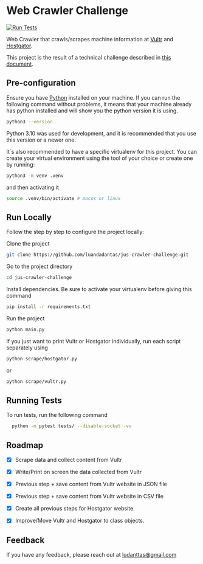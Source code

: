 # Web Crawler Challenge

[![Run Tests](https://github.com/luandadantas/jus-crawler-challenge/actions/workflows/run_tests.yaml/badge.svg)](https://github.com/luandadantas/jus-crawler-challenge/actions/workflows/run_tests.yaml)

Web Crawler that crawls/scrapes machine information at [Vultr](https://www.vultr.com/products/bare-metal/#pricing) and [Hostgator](https://www.hostgator.com/vps-hosting).

This project is the result of a technical challenge described in [this document](challenge_description.md).


## Pre-configuration

Ensure you have [Python](https://www.python.org/downloads/) installed on your machine. If you can run the following command without problems, it means that your machine already has python installed and will show you the python version it is using.

```bash
python3 --version
```

Python 3.10 was used for development, and it is recommended that you use this version or a newer one.

It´s also recommended to have a specific virtualenv for this project. You can create your virtual environment using the tool of your choice or create one by running:

```bash
python3 -m venv .venv
```

and then activating it
```bash
source .venv/bin/activate # macos or linux
```


## Run Locally
Follow the step by step to configure the project locally:

Clone the project

```bash
git clone https://github.com/luandadantas/jus-crawler-challenge.git
```

Go to the project directory

```bash
cd jus-crawler-challenge
```

Install dependencies. Be sure to activate your virtualenv before giving this command

```bash
pip install -r requirements.txt
```

Run the project

```bash
python main.py
```

If you just want to print Vultr or Hostgator individually, run each script separately using

```bash
python scrape/hostgator.py
```
or 
```bash
python scrape/vultr.py
```

## Running Tests

To run tests, run the following command

```bash
  python -m pytest tests/ --disable-socket -vv
```


## Roadmap

- [x] Scrape data and collect content from Vultr
- [x] Write/Print on screen the data collected from Vultr
- [x] Previous step + save content from Vultr website in JSON file
- [x] Previous step + save content from Vultr website in CSV file
- [x] Create all previous steps for Hostgator website.
- [x] Improve/Move Vultr and Hostgator to class objects.


## Feedback

If you have any feedback, please reach out at ludanttas@gmail.com